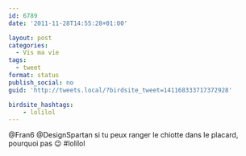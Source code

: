```yaml
---
id: 6789
date: '2011-11-28T14:55:28+01:00'

layout: post
categories:
  - Vis ma vie
tags:
  - tweet
format: status
publish_social: no
guid: 'http://tweets.local/?birdsite_tweet=141168333717372928'

birdsite_hashtags:
    - lolilol
---
```


@Fran6 @DesignSpartan si tu peux ranger le chiotte dans le placard, pourquoi pas 😉 #lolilol